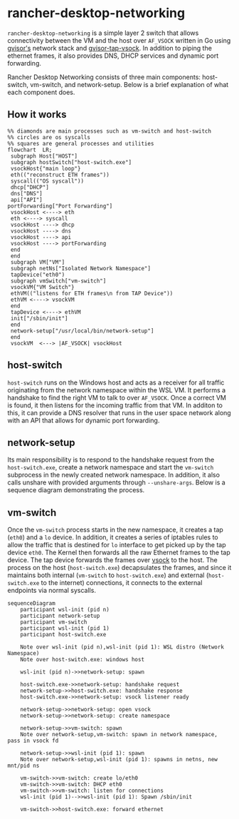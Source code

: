# rancher-desktop-networking
`rancher-desktop-networking` is a simple layer 2 switch that allows connectivity between the VM and the host over `AF_VSOCK` written in Go using [gvisor's](https://github.com/google/gvisor) network stack and [gvisor-tap-vsock](https://github.com/google/gvisor). In addition to piping the ethernet frames, it also provides DNS, DHCP services and dynamic port forwarding.

Rancher Desktop Networking consists of three main components: host-switch, vm-switch, and network-setup. Below is a brief explanation of what each component does.

## How it works
```mermaid
%% diamonds are main processes such as vm-switch and host-switch
%% circles are os syscalls
%% squares are general processes and utilities
flowchart  LR;
 subgraph Host["HOST"]
 subgraph hostSwitch["host-switch.exe"]
 vsockHost{"main loop"}
 eth(("reconstruct ETH frames"))
 syscall(("OS syscall"))
 dhcp["DHCP"]
 dns["DNS"]
 api["API"]
portForwarding["Port Forwarding"]
 vsockHost <----> eth
 eth <----> syscall
 vsockHost ----> dhcp
 vsockHost ----> dns
 vsockHost ----> api
 vsockHost ----> portForwarding
 end
 end
 subgraph VM["VM"]
 subgraph netNs["Isolated Network Namespace"]
 tapDevice("eth0")
 subgraph vmSwitch["vm-switch"]
 vsockVM{"VM Switch"}
 ethVM(("listens for ETH frames\n from TAP Device"))
 ethVM <----> vsockVM
 end
 tapDevice <----> ethVM
 init["/sbin/init"]
 end
 network-setup["/usr/local/bin/network-setup"]
 end
 vsockVM  <---> |AF_VSOCK| vsockHost

```

## host-switch
`host-switch` runs on the Windows host and acts as a receiver for all traffic originating from the network namespace within the WSL VM. It performs a handshake to find the right VM to talk to over `AF_VSOCK`. Once a correct VM is found, it then listens for the incoming traffic from that VM. In additon to this, it can provide a DNS resolver that runs in the user space network along with an API that allows for dynamic port forwarding.

## network-setup
Its main responsibility is to respond to the handshake request from the `host-switch.exe`, create a network namespace and start the `vm-switch` subprocess in the newly created network namespace. In addition, it also calls unshare with provided arguments through `--unshare-args`. Below is a sequence diagram demonstrating the process.

## vm-switch
Once the `vm-switch` process starts in the new namespace, it creates a tap (`eth0`) and a `lo` device. In addition, it creates a series of iptables rules to allow the traffic that is destined for `lo` interface to get picked up by the tap device `eth0`. The Kernel then forwards all the raw Ethernet frames to the tap device. The tap device forwards the frames over [vsock](https://wiki.qemu.org/Features/VirtioVsock) to the host. The process on the host (`host-switch.exe`) decapsulates the frames, and since it maintains both internal (`vm-switch` to `host-switch.exe`) and external (`host-switch.exe` to the internet) connections, it connects to the external endpoints via normal syscalls.

```mermaid
sequenceDiagram
    participant wsl-init (pid n)
    participant network-setup
    participant vm-switch
    participant wsl-init (pid 1)
    participant host-switch.exe

    Note over wsl-init (pid n),wsl-init (pid 1): WSL distro (Network Namespace)
    Note over host-switch.exe: windows host

    wsl-init (pid n)->>network-setup: spawn

    host-switch.exe->>network-setup: handshake request
    network-setup->>host-switch.exe: handshake response
    host-switch.exe->>network-setup: vsock listener ready

    network-setup->>network-setup: open vsock
    network-setup->>network-setup: create namespace

    network-setup->>vm-switch: spawn
    Note over network-setup,vm-switch: spawn in network namespace, pass in vsock fd

    network-setup->>wsl-init (pid 1): spawn
    Note over network-setup,wsl-init (pid 1): spawns in netns, new mnt/pid ns

    vm-switch->>vm-switch: create lo/eth0
    vm-switch->>vm-switch: DHCP eth0
    vm-switch->>vm-switch: listen for connections
    wsl-init (pid 1)-->>wsl-init (pid 1): Spawn /sbin/init

    vm-switch->>host-switch.exe: forward ethernet
```